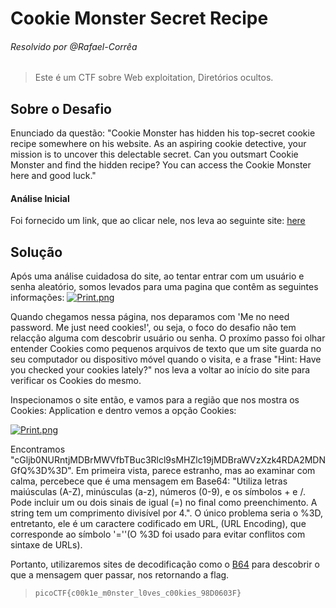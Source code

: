 # Cookie Monster Secret Recipe
###### Resolvido por @Rafael-Corrêa
> Este é um CTF sobre Web exploitation, Diretórios ocultos.

## Sobre o Desafio
Enunciado da questão: "Cookie Monster has hidden his top-secret cookie recipe somewhere on his website. As an aspiring cookie detective, your mission is to uncover this delectable secret. Can you outsmart Cookie Monster and find the hidden recipe?
You can access the Cookie Monster here and good luck."

#### Análise Inicial
Foi fornecido um link, que ao clicar nele, nos leva ao seguinte site: [here](http://verbal-sleep.picoctf.net:49737/)

## Solução
Após uma análise cuidadosa do site, ao tentar entrar com um usuário e senha aleatório, somos levados para uma pagina que contêm as seguintes informações: [![Print.png](https://i.postimg.cc/tgZJSL6j/Captura-de-tela-2025-05-08-203858.png)](https://postimg.cc/WDVstYSW)

Quando chegamos nessa página, nos deparamos com 'Me no need password. Me just need cookies!', ou seja, o foco do desafio não tem relacção alguma com descobrir usuário ou senha. O proxímo passo foi olhar entender Cookies como pequenos arquivos de texto que um site guarda no seu computador ou dispositivo móvel quando o visita, e a frase "Hint: Have you checked your cookies lately?" nos leva a voltar ao início do site para verificar os Cookies do mesmo.

Inspecionamos o site então, e vamos para a região que nos mostra os Cookies: Application e dentro vemos a opção Cookies:

[![Print.png](https://i.postimg.cc/pLnykwzt/Captura-de-tela-2025-05-08-213450.png)](https://postimg.cc/PCTt5FS6)

Encontramos "cGljb0NURntjMDBrMWVfbTBuc3Rlcl9sMHZlc19jMDBraWVzXzk4RDA2MDNGfQ%3D%3D". Em primeira vista, parece estranho, mas ao examinar com calma, percebece que é uma mensagem em Base64: "Utiliza letras maiúsculas (A-Z), minúsculas (a-z), números (0-9), e os símbolos + e /. Pode incluir um ou dois sinais de igual (=) no final como preenchimento. A string tem um comprimento divisível por 4.". O único problema seria o %3D, entretanto, ele é um caractere codificado em URL, (URL Encoding), que corresponde ao símbolo '=''(O %3D foi usado para evitar conflitos com sintaxe de URLs).

Portanto, utilizaremos sites de decodificação como o [B64](https://www.base64decode.org/) para descobrir o que a mensagem quer passar, nos retornando a flag.
>`picoCTF{c00k1e_m0nster_l0ves_c00kies_98D0603F}`

